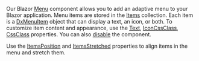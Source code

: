 Our Blazor [Menu](https://docs.devexpress.com/Blazor/DevExpress.Blazor.DxMenu) component allows you to add an adaptive menu to your Blazor application. Menu items are stored in the [Items](https://docs.devexpress.com/Blazor/DevExpress.Blazor.DxMenu.Items) collection. Each item is a [DxMenuItem](https://docs.devexpress.com/Blazor/DevExpress.Blazor.DxMenuItem) object that can display a text, an icon, or both. To customize item content and appearance, use the [Text](https://docs.devexpress.com/Blazor/DevExpress.Blazor.DxMenuItem.Text), [IconCssClass](https://docs.devexpress.com/Blazor/DevExpress.Blazor.DxMenuItem.IconCssClass), [CssClass](https://docs.devexpress.com/Blazor/DevExpress.Blazor.DxMenuItem.CssClass) properties. You can also [disable](https://docs.devexpress.devx/Blazor/DevExpress.Blazor.Base.DxNavigationControlComponent-2.Enabled) the component.

Use the [ItemsPosition](https://docs.devexpress.com/Blazor/DevExpress.Blazor.DxMenu.ItemsPosition) and [ItemsStretched](https://docs.devexpress.com/Blazor/DevExpress.Blazor.DxMenu.ItemsStretched) properties to align items in the menu and stretch them. 
